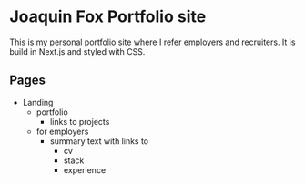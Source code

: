 # Joaquin Fox Portfolio site

This is my personal portfolio site where I refer employers and recruiters. It is build in Next.js and styled with CSS.

## Pages

- Landing
  - portfolio
    - links to projects
  - for employers
    - summary text with links to
      - cv
      - stack
      - experience






